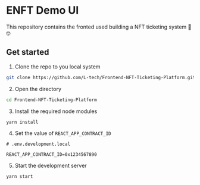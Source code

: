 # ENFT Demo UI

This repository contains the fronted used building a NFT ticketing system 🥚 🤓


## Get started

1. Clone the repo to you local system

```bash
git clone https://github.com/L-tech/Frontend-NFT-Ticketing-Platform.git
```

2. Open the directory

```bash
cd Frontend-NFT-Ticketing-Platform
```

3. Install the required node modules

```bash
yarn install
```

4. Set the value of `REACT_APP_CONTRACT_ID`

```env
# .env.development.local

REACT_APP_CONTRACT_ID=0x1234567890
```

5. Start the development server

```bash
yarn start
```
